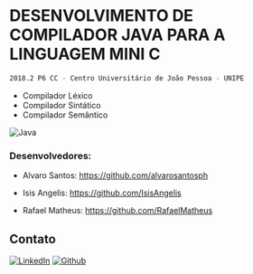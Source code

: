 # DESENVOLVIMENTO DE COMPILADOR JAVA PARA A LINGUAGEM MINI C

```sh
2018.2 P6 CC - Centro Universitário de João Pessoa - UNIPE
```
* Compilador Léxico
* Compilador Sintático
* Compilador Semântico

<div align="left">
	<img src="https://img.shields.io/badge/-Java-royalblue?style=for-the-badge" alt="Java">
</div>

### Desenvolvedores:
* Alvaro Santos:
https://github.com/alvarosantosph

* Isis Angelis:
https://github.com/IsisAngelis

* Rafael Matheus:
https://github.com/RafaelMatheus

## Contato

[![LinkedIn][linkedin-shield]][linkedin-url]
[![Github][github-shield]][github-url]

[linkedin-shield]: https://img.shields.io/badge/-LinkedIn-white.svg?logo=linkedin&colorB=0077B5&logoColor=white
[linkedin-url]: https://www.linkedin.com/in/alvaro-andrade-48596b117/
[github-shield]: https://img.shields.io/badge/-Github-black.svg?logo=github&colorB=181717&logoColor=white
[github-url]: https://github.com/alvarosantosph


